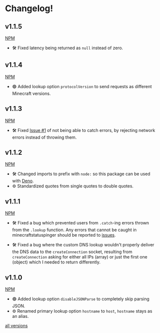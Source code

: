 # Changelog!


<h2>v1.1.5</h2>

[NPM](https://www.npmjs.com/package/minecraftstatuspinger/v/1.1.5)

- 🛠️ Fixed latency being returned as `null` instead of zero.


<h2>v1.1.4</h2>

[NPM](https://www.npmjs.com/package/minecraftstatuspinger/v/1.1.4)

- 🟢 Added lookup option `protocolVersion` to send requests as different Minecraft versions.

<h2>v1.1.3</h2>

[NPM](https://www.npmjs.com/package/minecraftstatuspinger/v/1.1.3)

- 🛠️ Fixed  [Issue #1](https://github.com/woodendoors7/MinecraftStatusPinger/issues/1) of not being able to catch errors, by rejecting network errors instead of throwing them. 

<h2>v1.1.2</h2>

[NPM](https://www.npmjs.com/package/minecraftstatuspinger/v/1.1.2)

- 🛠️ Changed imports to prefix with `node:` so this package can be used with [Deno](https://deno.com/). 
- ⚙️ Standardized quotes from single quotes to double quotes.

<h2>v1.1.1</h2>

[NPM](https://www.npmjs.com/package/minecraftstatuspinger/v/1.1.1)

- 🛠️ Fixed a bug which prevented users from `.catch`-ing errors thrown from the `.lookup` function. Any errors that cannot be caught in minecraftstatuspinger should be reported to [issues](https://github.com/woodendoors7/MinecraftStatusPinger/issues).

- 🛠️ Fixed a bug where the custom DNS lookup wouldn't properly deliver the DNS data to the `createConnection` socket, resulting from `createConnection` asking for either all IPs (array) or just the first one (object) which I needed to return differently.

<h2>v1.1.0</h2>

[NPM](https://www.npmjs.com/package/minecraftstatuspinger/v/1.1.0)

 - 🟢 Added lookup option `disableJSONParse` to completely skip parsing JSON.
  - ⚙️ Renamed primary lookup option `hostname` to `host`, `hostname` stays as an alias.

[all versions](https://www.npmjs.com/package/minecraftstatuspinger?activeTab=versions)
